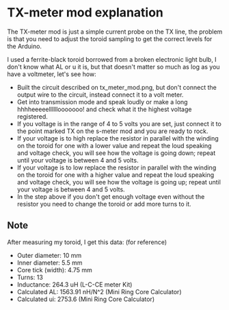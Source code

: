 # TX-meter mod explanation #

The TX-meter mod is just a simple current probe on the TX line, the problem is that you need to adjust the toroid sampling to get the correct levels for the Arduino.

I used a ferrite-black toroid borrowed from a broken electronic light bulb, I don't know what AL or u it is, but that doesn't matter so much as log as you have a voltmeter, let's see how:

* Built the circuit described on tx_meter_mod.png, but don't connect the output wire to the circuit, instead connect it to a volt meter.
* Get into transmission mode and speak loudly or make a long hhhheeeeellllllooooooo! and check what it the highest voltage registered.
* If you voltage is in the range of 4 to 5 volts you are set, just connect it to the point marked TX on the s-meter mod and you are ready to rock.
* If your voltage is to high replace the resistor in parallel with the winding on the toroid for one with a lower value and repeat the loud speaking and voltage check, you will see how the voltage is going down; repeat until your voltage is between 4 and 5 volts.
* If your voltage is to low replace the resistor in parallel with the winding on the toroid for one with a higher value and repeat the loud speaking and voltage check, you will see how the voltage is going up; repeat until your voltage is between 4 and 5 volts.
* In the step above if you don't get enough voltage even without the resistor you need to change the toroid or add more turns to it.

## Note ##

After measuring my toroid, I get this data: (for reference)

* Outer diameter: 10 mm
* Inner diameter: 5.5 mm
* Core tick (width): 4.75 mm
* Turns: 13
* Inductance: 264.3 uH (L-C-CE meter Kit)
* Calculated AL: 1563.91 nH/N^2 (Mini Ring Core Calculator)
* Calculated ui: 2753.6 (Mini Ring Core Calculator)
